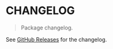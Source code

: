 # CHANGELOG

> Package changelog.

See [GitHub Releases](https://github.com/stdlib-js/blas-ext-base-gapxsumors/releases) for the changelog.